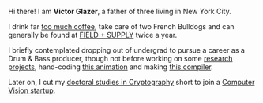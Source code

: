 Hi there! I am **Victor Glazer**, a father of three living in New York City.

I drink far [too much coffee](https://images.squarespace-cdn.com/content/v1/5bf04054e74940effe961412/1542474890190-I1B1IY3UTJN08GJS6XYJ/tm1+cov.jpg?format=2500w), take care of two French Bulldogs and can generally be found at [FIELD + SUPPLY](https://fieldandsupply.com/pages/f-s-mrkts) twice a year.

I briefly contemplated dropping out of undergrad to pursue a career as a Drum & Bass producer, though not before working on some [research projects](https://github.com/vglazer/USRA), hand-coding [this animation](https://www.cs.toronto.edu/~glazer/gundam.avi) and making [this compiler](https://github.com/vglazer/csc488).

Later on, I cut my [doctoral studies in Cryptography](https://www.cs.toronto.edu/~glazer/doc/VictorGlazerMSThesis.pdf) short to join a [Computer Vision startup](https://tineye.com/about).

